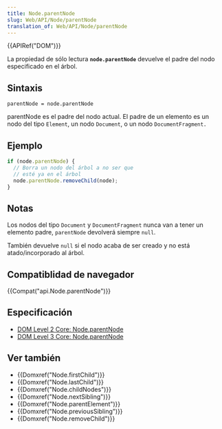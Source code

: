 ```yaml
---
title: Node.parentNode
slug: Web/API/Node/parentNode
translation_of: Web/API/Node/parentNode
---
```


{{APIRef("DOM")}}

La propiedad de sólo lectura **`node.parentNode`** devuelve el padre del nodo especificado en el árbol.

## Sintaxis

```
parentNode = node.parentNode
```

parentNode es el padre del nodo actual. El padre de un elemento es un nodo del tipo `Element`, un nodo `Document`, o un nodo `DocumentFragment.`

## Ejemplo

```js
if (node.parentNode) {
  // Borra un nodo del árbol a no ser que
  // esté ya en el árbol
  node.parentNode.removeChild(node);
}
```

## Notas

Los nodos del tipo `Document` y `DocumentFragment` nunca van a tener un elemento padre, `parentNode` devolverá siempre `null`.

También devuelve `null` si el nodo acaba de ser creado y no está atado/incorporado al árbol.

## Compatiblidad de navegador

{{Compat("api.Node.parentNode")}}

## Especificación

- [DOM Level 2 Core: Node.parentNode](http://www.w3.org/TR/DOM-Level-2-Core/core.html#ID-1060184317)
- [DOM Level 3 Core: Node.parentNode](http://www.w3.org/TR/DOM-Level-3-Core/core.html#ID-1060184317)

## Ver también

- {{Domxref("Node.firstChild")}}
- {{Domxref("Node.lastChild")}}
- {{Domxref("Node.childNodes")}}
- {{Domxref("Node.nextSibling")}}
- {{Domxref("Node.parentElement")}}
- {{Domxref("Node.previousSibling")}}
- {{Domxref("Node.removeChild")}}

